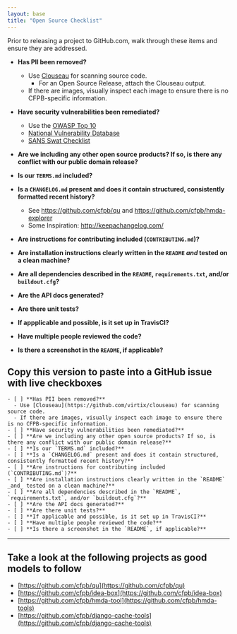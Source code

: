 ```yaml
---
layout: base
title: "Open Source Checklist"
---
```




Prior to releasing a project to GitHub.com, walk through these items and ensure they are addressed.

- **Has PII been removed?**
  - Use [Clouseau](https://github.com/virtix/clouseau) for scanning source code.
    - For an Open Source Release, attach the Clouseau output.
  - If there are images, visually inspect each image to ensure there is no CFPB-specific information.

- **Have security vulnerabilities been remediated?**
  - Use the [OWASP Top 10](https://www.owasp.org/index.php/Top_10_2013)
  - [National Vulnerability Database](http://nvd.nist.gov/)
  - [SANS Swat Checklist](http://www.securingthehuman.org/developer/swat)

- **Are we including any other open source products? If so, is there any conflict with our public domain release?**

- **Is our `TERMS.md` included?**

- **Is a `CHANGELOG.md` present and does it contain structured, consistently formatted recent history?**
  - See <https://github.com/cfpb/qu> and <https://github.com/cfpb/hmda-explorer>
  - Some Inspiration: <http://keepachangelog.com/>

- **Are instructions for contributing included (`CONTRIBUTING.md`)?**

- **Are installation instructions clearly written in the `README` _and_ tested on a clean machine?**

- **Are all dependencies described in the `README`, `requirements.txt`, and/or `buildout.cfg`?**

- **Are the API docs generated?**

- **Are there unit tests?**

- **If appplicable and possible, is it set up in TravisCI?**

- **Have multiple people reviewed the code?**

- **Is there a screenshot in the `README`, if applicable?**

## Copy this version to paste into a GitHub issue with live checkboxes

~~~
- [ ] **Has PII been removed?**
  - Use [Clouseau](https://github.com/virtix/clouseau) for scanning source code.
  - If there are images, visually inspect each image to ensure there is no CFPB-specific information.
- [ ] **Have security vulnerabilities been remediated?**
- [ ] **Are we including any other open source products? If so, is there any conflict with our public domain release?**
- [ ] **Is our `TERMS.md` included?**
- [ ] **Is a `CHANGELOG.md` present and does it contain structured, consistently formatted recent history?**
- [ ] **Are instructions for contributing included (`CONTRIBUTING.md`)?**
- [ ] **Are installation instructions clearly written in the `README` _and_ tested on a clean machine?**
- [ ] **Are all dependencies described in the `README`, `requirements.txt`, and/or `buildout.cfg`?**
- [ ] **Are the API docs generated?**
- [ ] **Are there unit tests?**
- [ ] **If applicable and possible, is it set up in TravisCI?**
- [ ] **Have multiple people reviewed the code?**
- [ ] **Is there a screenshot in the `README`, if applicable?**
~~~

----

## Take a look at the following projects as good models to follow

- [https://github.com/cfpb/qu](https://github.com/cfpb/qu)
- [https://github.com/cfpb/idea-box](https://github.com/cfpb/idea-box)
- [https://github.com/cfpb/hmda-tool](https://github.com/cfpb/hmda-tools)
- [https://github.com/cfpb/django-cache-tools](https://github.com/cfpb/django-cache-tools)
